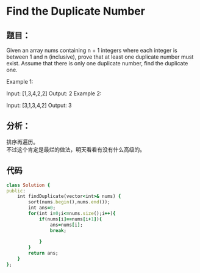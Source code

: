 # Find the Duplicate Number
## 题目：
Given an array nums containing n + 1 integers where each integer is between 1 and n (inclusive), prove that at least one duplicate number must exist. Assume that there is only one duplicate number, find the duplicate one.

Example 1:

Input: [1,3,4,2,2]
Output: 2
Example 2:

Input: [3,1,3,4,2]
Output: 3
## 分析：
排序再遍历。<br>
不过这个肯定是最烂的做法，明天看看有没有什么高级的。<br>
## 代码
```ruby
class Solution {
public:
    int findDuplicate(vector<int>& nums) {
        sort(nums.begin(),nums.end());
        int ans=0;
        for(int i=0;i<=nums.size();i++){
            if(nums[i]==nums[i+1]){
                ans=nums[i];
                break;
            
            }
        }
        return ans;
    }
};
